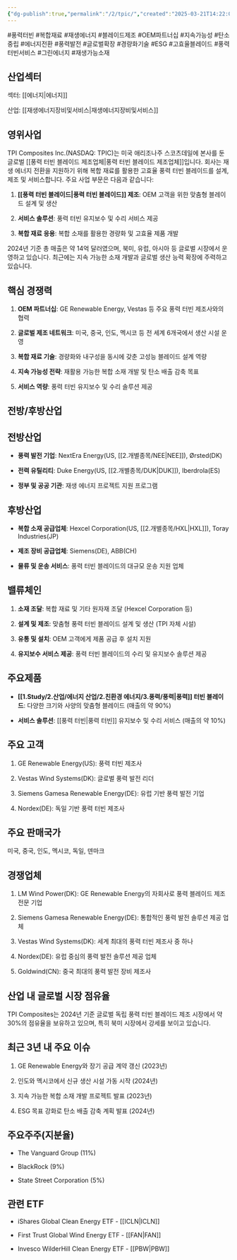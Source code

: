 ```yaml
---
{"dg-publish":true,"permalink":"/2/tpic/","created":"2025-03-21T14:22:02.316+09:00","updated":"2025-07-29T21:37:05.288+09:00"}
---
```


#풍력터빈 #복합재료 #재생에너지 #블레이드제조 #OEM파트너십 #지속가능성 #탄소중립 #에너지전환 #풍력발전 #글로벌확장 #경량화기술 #ESG #고효율블레이드 #풍력터빈서비스 #그린에너지 #재생가능소재

## 산업섹터

섹터: [[에너지\|에너지]]

산업: [[재생에너지장비및서비스\|재생에너지장비및서비스]]

## 영위사업

TPI Composites Inc.(NASDAQ: TPIC)는 미국 애리조나주 스코츠데일에 본사를 둔 글로벌 [[풍력 터빈 블레이드 제조업체\|풍력 터빈 블레이드 제조업체]]입니다. 회사는 재생 에너지 전환을 지원하기 위해 복합 재료를 활용한 고효율 풍력 터빈 블레이드를 설계, 제조 및 서비스합니다. 주요 사업 부문은 다음과 같습니다:

1. **[[풍력 터빈 블레이드\|풍력 터빈 블레이드]] 제조**: OEM 고객을 위한 맞춤형 블레이드 설계 및 생산
    
2. **서비스 솔루션**: 풍력 터빈 유지보수 및 수리 서비스 제공
    
3. **복합 재료 응용**: 복합 소재를 활용한 경량화 및 고효율 제품 개발
    

2024년 기준 총 매출은 약 14억 달러였으며, 북미, 유럽, 아시아 등 글로벌 시장에서 운영하고 있습니다. 최근에는 지속 가능한 소재 개발과 글로벌 생산 능력 확장에 주력하고 있습니다.

## 핵심 경쟁력

1. **OEM 파트너십**: GE Renewable Energy, Vestas 등 주요 풍력 터빈 제조사와의 협력
    
2. **글로벌 제조 네트워크**: 미국, 중국, 인도, 멕시코 등 전 세계 6개국에서 생산 시설 운영
    
3. **복합 재료 기술**: 경량화와 내구성을 동시에 갖춘 고성능 블레이드 설계 역량
    
4. **지속 가능성 전략**: 재활용 가능한 복합 소재 개발 및 탄소 배출 감축 목표
    
5. **서비스 역량**: 풍력 터빈 유지보수 및 수리 솔루션 제공
    

## 전방/후방산업

## 전방산업

- **풍력 발전 기업**: NextEra Energy(US, [[2.개별종목/NEE\|NEE]]), Ørsted(DK)
    
- **전력 유틸리티**: Duke Energy(US, [[2.개별종목/DUK\|DUK]]), Iberdrola(ES)
    
- **정부 및 공공 기관**: 재생 에너지 프로젝트 지원 프로그램
    

## 후방산업

- **복합 소재 공급업체**: Hexcel Corporation(US, [[2.개별종목/HXL\|HXL]]), Toray Industries(JP)
    
- **제조 장비 공급업체**: Siemens(DE), ABB(CH)
    
- **물류 및 운송 서비스**: 풍력 터빈 블레이드의 대규모 운송 지원 업체
    

## 밸류체인

1. **소재 조달**: 복합 재료 및 기타 원자재 조달 (Hexcel Corporation 등)
    
2. **설계 및 제조**: 맞춤형 풍력 터빈 블레이드 설계 및 생산 (TPI 자체 시설)
    
3. **유통 및 설치**: OEM 고객에게 제품 공급 후 설치 지원
    
4. **유지보수 서비스 제공**: 풍력 터빈 블레이드의 수리 및 유지보수 솔루션 제공
    

## 주요제품

- **[[1.Study/2.산업/에너지 산업/2.친환경 에너지/3.풍력/풍력\|풍력]] 터빈 블레이드**: 다양한 크기와 사양의 맞춤형 블레이드 (매출의 약 90%)
    
- **서비스 솔루션**: [[풍력 터빈\|풍력 터빈]] 유지보수 및 수리 서비스 (매출의 약 10%)
    

## 주요 고객

1. GE Renewable Energy(US): 풍력 터빈 제조사
    
2. Vestas Wind Systems(DK): 글로벌 풍력 발전 리더
    
3. Siemens Gamesa Renewable Energy(DE): 유럽 기반 풍력 발전 기업
    
4. Nordex(DE): 독일 기반 풍력 터빈 제조사
    

## 주요 판매국가

미국, 중국, 인도, 멕시코, 독일, 덴마크

## 경쟁업체

1. LM Wind Power(DK): GE Renewable Energy의 자회사로 풍력 블레이드 제조 전문 기업
    
2. Siemens Gamesa Renewable Energy(DE): 통합적인 풍력 발전 솔루션 제공 업체
    
3. Vestas Wind Systems(DK): 세계 최대의 풍력 터빈 제조사 중 하나
    
4. Nordex(DE): 유럽 중심의 풍력 발전 솔루션 제공 업체
    
5. Goldwind(CN): 중국 최대의 풍력 발전 장비 제조사
    

## 산업 내 글로벌 시장 점유율

TPI Composites는 2024년 기준 글로벌 독립 풍력 터빈 블레이드 제조 시장에서 약 30%의 점유율을 보유하고 있으며, 특히 북미 시장에서 강세를 보이고 있습니다.

## 최근 3년 내 주요 이슈

1. GE Renewable Energy와 장기 공급 계약 갱신 (2023년)
    
2. 인도와 멕시코에서 신규 생산 시설 가동 시작 (2024년)
    
3. 지속 가능한 복합 소재 개발 프로젝트 발표 (2023년)
    
4. ESG 목표 강화로 탄소 배출 감축 계획 발표 (2024년)
    

## 주요주주(지분율)

- The Vanguard Group (11%)
    
- BlackRock (9%)
    
- State Street Corporation (5%)
    

## 관련 ETF

- iShares Global Clean Energy ETF - [[ICLN\|ICLN]]
    
- First Trust Global Wind Energy ETF - [[FAN\|FAN]]
    
- Invesco WilderHill Clean Energy ETF - [[PBW\|PBW]]